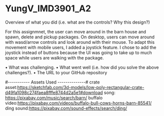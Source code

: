 # YungV_IMD3901_A2

Overview of what you did (i.e. what are the controls? Why this design?)

For this assignmnet, the user can move around in the barn house and spawn, delete and pickup packages. 
On desktop, users can move around with wasd/arrow controls and look around with their mouse. To adapt this movement 
with mobile users, I added a joystick feature. I chose to add the joystick instead of buttons because the UI was going to
take up to  much space while users are walking with the package.

• What was challenging.
• What went well (i.e. how did you solve the above challenges?).
• The URL to your GitHub repository



#----------- Assets Used --------------#
crate asset:https://sketchfab.com/3d-models/low-poly-rectangular-crate-d49fa1098c274faea8fffe8744d2a5e1#download
song: https://pixabay.com/music/search/barn/
buffalo video:https://pixabay.com/videos/buffalo-bull-cows-horns-barn-85541/
ding sound:https://pixabay.com/sound-effects/search/ding/
